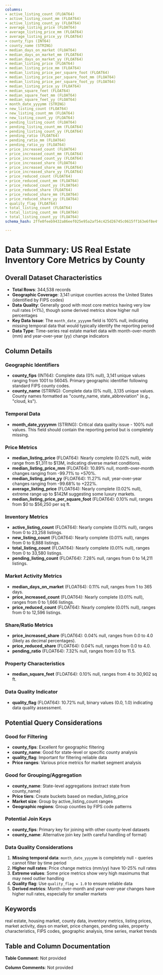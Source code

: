 ```yaml
---
columns:
- active_listing_count (FLOAT64)
- active_listing_count_mm (FLOAT64)
- active_listing_count_yy (FLOAT64)
- average_listing_price (FLOAT64)
- average_listing_price_mm (FLOAT64)
- average_listing_price_yy (FLOAT64)
- county_fips (INT64)
- county_name (STRING)
- median_days_on_market (FLOAT64)
- median_days_on_market_mm (FLOAT64)
- median_days_on_market_yy (FLOAT64)
- median_listing_price (FLOAT64)
- median_listing_price_mm (FLOAT64)
- median_listing_price_per_square_foot (FLOAT64)
- median_listing_price_per_square_foot_mm (FLOAT64)
- median_listing_price_per_square_foot_yy (FLOAT64)
- median_listing_price_yy (FLOAT64)
- median_square_feet (FLOAT64)
- median_square_feet_mm (FLOAT64)
- median_square_feet_yy (FLOAT64)
- month_date_yyyymm (STRING)
- new_listing_count (FLOAT64)
- new_listing_count_mm (FLOAT64)
- new_listing_count_yy (FLOAT64)
- pending_listing_count (FLOAT64)
- pending_listing_count_mm (FLOAT64)
- pending_listing_count_yy (FLOAT64)
- pending_ratio (FLOAT64)
- pending_ratio_mm (FLOAT64)
- pending_ratio_yy (FLOAT64)
- price_increased_count (FLOAT64)
- price_increased_count_mm (FLOAT64)
- price_increased_count_yy (FLOAT64)
- price_increased_share (FLOAT64)
- price_increased_share_mm (FLOAT64)
- price_increased_share_yy (FLOAT64)
- price_reduced_count (FLOAT64)
- price_reduced_count_mm (FLOAT64)
- price_reduced_count_yy (FLOAT64)
- price_reduced_share (FLOAT64)
- price_reduced_share_mm (FLOAT64)
- price_reduced_share_yy (FLOAT64)
- quality_flag (FLOAT64)
- total_listing_count (FLOAT64)
- total_listing_count_mm (FLOAT64)
- total_listing_count_yy (FLOAT64)
schema_hash: 2ffe0feeb9432a86eef025e95a2af54c425d26745c0615ff163e6f8e4fb86e68

---
```

# Data Summary: US Real Estate Inventory Core Metrics by County

## Overall Dataset Characteristics

- **Total Rows**: 344,538 records
- **Geographic Coverage**: 3,141 unique counties across the United States (identified by FIPS codes)
- **Data Quality**: Generally good with most core metrics having very low null rates (<1%), though some derived metrics show higher null percentages
- **Key Data Issue**: The `month_date_yyyymm` field is 100% null, indicating missing temporal data that would typically identify the reporting period
- **Data Type**: Time-series real estate market data with month-over-month (mm) and year-over-year (yy) change indicators

## Column Details

### Geographic Identifiers
- **county_fips** (INT64): Complete data (0% null), 3,141 unique values ranging from 1001 to 56045. Primary geographic identifier following standard FIPS county codes.
- **county_name** (STRING): Complete data (0% null), 3,135 unique values. County names formatted as "county_name, state_abbreviation" (e.g., "cloud, ks").

### Temporal Data
- **month_date_yyyymm** (STRING): Critical data quality issue - 100% null values. This field should contain the reporting period but is completely missing.

### Price Metrics
- **median_listing_price** (FLOAT64): Nearly complete (0.02% null), wide range from $1,311 to $13M, indicating diverse market conditions.
- **median_listing_price_mm** (FLOAT64): 10.89% null, month-over-month changes ranging from -99.71% to +570%.
- **median_listing_price_yy** (FLOAT64): 11.27% null, year-over-year changes ranging from -99.68% to +222%.
- **average_listing_price** (FLOAT64): Nearly complete (0.02% null), extreme range up to $142M suggesting some luxury markets.
- **median_listing_price_per_square_foot** (FLOAT64): 0.10% null, ranges from $0 to $56,250 per sq ft.

### Inventory Metrics
- **active_listing_count** (FLOAT64): Nearly complete (0.01% null), ranges from 0 to 23,258 listings.
- **new_listing_count** (FLOAT64): Nearly complete (0.01% null), ranges from 0 to 9,888 listings.
- **total_listing_count** (FLOAT64): Nearly complete (0.01% null), ranges from 0 to 33,580 listings.
- **pending_listing_count** (FLOAT64): 7.28% null, ranges from 0 to 14,211 listings.

### Market Activity Metrics
- **median_days_on_market** (FLOAT64): 0.11% null, ranges from 1 to 365 days.
- **price_increased_count** (FLOAT64): Nearly complete (0.01% null), ranges from 0 to 1,666 listings.
- **price_reduced_count** (FLOAT64): Nearly complete (0.01% null), ranges from 0 to 12,596 listings.

### Share/Ratio Metrics
- **price_increased_share** (FLOAT64): 0.04% null, ranges from 0.0 to 4.0 (likely as decimal percentages).
- **price_reduced_share** (FLOAT64): 0.04% null, ranges from 0.0 to 4.0.
- **pending_ratio** (FLOAT64): 7.32% null, ranges from 0.0 to 11.5.

### Property Characteristics
- **median_square_feet** (FLOAT64): 0.10% null, ranges from 4 to 30,902 sq ft.

### Data Quality Indicator
- **quality_flag** (FLOAT64): 10.72% null, binary values (0.0, 1.0) indicating data quality assessment.

## Potential Query Considerations

### Good for Filtering
- **county_fips**: Excellent for geographic filtering
- **county_name**: Good for state-level or specific county analysis
- **quality_flag**: Important for filtering reliable data
- **Price ranges**: Various price metrics for market segment analysis

### Good for Grouping/Aggregation
- **county_name**: State-level aggregations (extract state from county_name)
- **Price tiers**: Create buckets based on median_listing_price
- **Market size**: Group by active_listing_count ranges
- **Geographic regions**: Group counties by FIPS code patterns

### Potential Join Keys
- **county_fips**: Primary key for joining with other county-level datasets
- **county_name**: Alternative join key (with careful handling of format)

### Data Quality Considerations
1. **Missing temporal data**: `month_date_yyyymm` is completely null - queries cannot filter by time period
2. **Higher null rates**: Price change metrics (mm/yy) have 10-25% null rates
3. **Extreme values**: Some price metrics show very high maximums that may need outlier handling
4. **Quality flag**: Use `quality_flag = 1.0` to ensure reliable data
5. **Derived metrics**: Month-over-month and year-over-year changes have higher null rates, especially for smaller markets

## Keywords
real estate, housing market, county data, inventory metrics, listing prices, market activity, days on market, price changes, pending sales, property characteristics, FIPS codes, geographic analysis, time series, market trends

## Table and Column Documentation
**Table Comment**: Not provided

**Column Comments**: Not provided